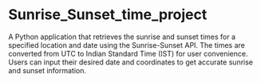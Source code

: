 # Sunrise_Sunset_time_project
A Python application that retrieves the sunrise and sunset times for a specified location and date using the Sunrise-Sunset API. The times are converted from UTC to Indian Standard Time (IST) for user convenience. Users can input their desired date and coordinates to get accurate sunrise and sunset information.
